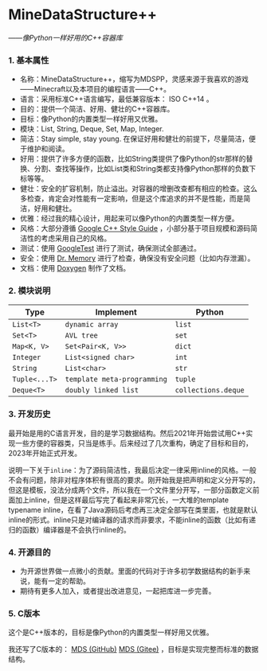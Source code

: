 # MineDataStructure++

*——像Python一样好用的C++容器库*

### 1. 基本属性

- 名称：MineDataStructure++，缩写为MDSPP，灵感来源于我喜欢的游戏——Minecraft以及本项目的编程语言——C++。
- 语言：采用标准C++语言编写，最低兼容版本： ISO C++14 。
- 目的：提供一个简洁、好用、健壮的C++容器库。
- 目标：像Python的内置类型一样好用又优雅。
- 模块：List, String, Deque, Set, Map, Integer.
- 简洁：Stay simple, stay young. 在保证好用和健壮的前提下，尽量简洁，便于维护和阅读。
- 好用：提供了许多方便的函数，比如String类提供了像Python的str那样的替换、分割、查找等操作，比如List类和String类都支持像Python那样的负数下标等等。
- 健壮：安全的扩容机制，防止溢出。对容器的增删改查都有相应的检查。这么多检查，肯定会对性能有一定影响，但是这个库追求的并不是性能，而是简洁，好用和健壮。
- 优雅：经过我的精心设计，用起来可以像Python的内置类型一样方便。
- 风格：大部分遵循 [Google C++ Style Guide](https://google.github.io/styleguide/cppguide.html) ，小部分基于项目规模和源码简洁性的考虑采用自己的风格。
- 测试：使用 [GoogleTest](https://github.com/google/googletest) 进行了测试，确保测试全部通过。
- 安全：使用 [Dr. Memory](https://drmemory.org/) 进行了检查，确保没有安全问题（比如内存泄漏）。
- 文档：使用 [Doxygen](https://www.doxygen.nl/) 制作了文档。

### 2. 模块说明

| Type          | Implement                   | Python              |
| ------------- | --------------------------- | ------------------- |
| `List<T>`     | `dynamic array`             | `list`              |
| `Set<T>`      | `AVL tree`                  | `set`               |
| `Map<K, V>`   | `Set<Pair<K, V>>`           | `dict`              |
| `Integer`     | `List<signed char>`         | `int`               |
| `String`      | `List<char>`                | `str`               |
| `Tuple<...T>` | `template meta-programming` | `tuple`             |
| `Deque<T>`    | `doubly linked list`        | `collections.deque` |

### 3. 开发历史

最开始是用的C语言开发，目的是学习数据结构。然后2021年开始尝试用C++实现一些方便的容器类，只当是练手。后来经过了几次重构，确定了目标和目的，2023年开始正式开发。

说明一下关于`inline`：为了源码简洁性，我最后决定一律采用inline的风格。一般不会有问题，除非对程序体积有很高的要求。刚开始我是把声明和定义分开写的，但这是模板，没法分成两个文件，所以我在一个文件里分开写，一部分函数定义前面加上inline，但是这样最后写完了看起来非常冗长，一大堆的template typename inline，在看了Java源码后考虑再三决定全部写在类里面，也就是默认inline的形式。inline只是对编译器的请求而非要求，不能inline的函数（比如有递归的函数）编译器是不会执行inline的。

### 4. 开源目的

- 为开源世界做一点微小的贡献。里面的代码对于许多初学数据结构的新手来说，能有一定的帮助。
- 期待有更多人加入，或者提出改进意见，一起把库进一步完善。

### 5. C版本

这个是C++版本的，目标是像Python的内置类型一样好用又优雅。

我还写了C版本的： [MDS (GitHub)](https://github.com/chen-qingyu/MDS) [MDS (Gitee)](https://gitee.com/ChobitsY/mds) ，目标是实现完整而标准的数据结构。
